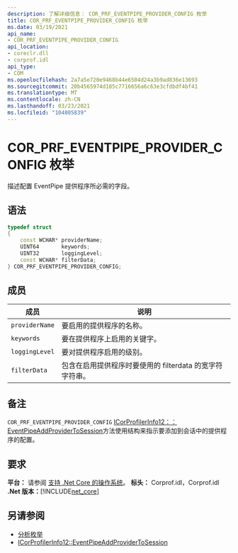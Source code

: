 ```yaml
---
description: 了解详细信息： COR_PRF_EVENTPIPE_PROVIDER_CONFIG 枚举
title: COR_PRF_EVENTPIPE_PROVIDER_CONFIG 枚举
ms.date: 03/19/2021
api_name:
- COR_PRF_EVENTPIPE_PROVIDER_CONFIG
api_location:
- coreclr.dll
- corprof.idl
api_type:
- COM
ms.openlocfilehash: 2a7a5e720e9468b44e6504d24a3b9ad836e13693
ms.sourcegitcommit: 20b4565974d185c7716656a6c63e3cfdbdf4bf41
ms.translationtype: MT
ms.contentlocale: zh-CN
ms.lasthandoff: 03/23/2021
ms.locfileid: "104805839"
---
```

# <a name="cor_prf_eventpipe_provider_config-enumeration"></a>COR_PRF_EVENTPIPE_PROVIDER_CONFIG 枚举

描述配置 EventPipe 提供程序所必需的字段。
  
## <a name="syntax"></a>语法  
  
```cpp  
typedef struct
{
    const WCHAR* providerName;
    UINT64       keywords;
    UINT32       loggingLevel;
    const WCHAR* filterData;
} COR_PRF_EVENTPIPE_PROVIDER_CONFIG;
```  
  
## <a name="members"></a>成员  
  
|成员|说明|  
|------------|-----------------|  
|`providerName`|要启用的提供程序的名称。|  
|`keywords`|要在提供程序上启用的关键字。|  
|`loggingLevel`|要对提供程序启用的级别。|  
|`filterData`|包含在启用提供程序时要使用的 filterdata 的宽字符字符串。|  
  
## <a name="remarks"></a>备注  

 `COR_PRF_EVENTPIPE_PROVIDER_CONFIG` [ICorProfilerInfo12：： EventPipeAddProviderToSession](icorprofilerinfo12-eventpipeaddprovidertosession-method.md)方法使用结构来指示要添加到会话中的提供程序的配置。
  
## <a name="requirements"></a>要求  

**平台：** 请参阅 [支持 .Net Core 的操作系统](../../../core/install/windows.md?pivots=os-windows)。
**标头：** Corprof.idl，Corprof.idl **.Net 版本：**[!INCLUDE[net_core](../../../../includes/net-core-50-md.md)]
  
## <a name="see-also"></a>另请参阅

- [分析枚举](profiling-enumerations.md)
- [ICorProfilerInfo12::EventPipeAddProviderToSession](icorprofilerinfo12-eventpipeaddprovidertosession-method.md)
